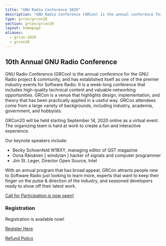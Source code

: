 ```yaml
---
title: "GNU Radio Conference 2020"
description: "GNU Radio Conference (GRCon) is the annual conference for the GNU Radio project & community, and has established itself as one of the premier industry events for Software Radio."
type: grcon/grcon20
section: grcon/grcon20
layout: homepage
aliases:
  - grcon-2020
  - grcon20
---
```


## 10th Annual GNU Radio Conference

GNU Radio Conference (GRCon) is the annual conference for the GNU Radio project & community, and has
established itself as one of the premier industry events for Software Radio. It
is a week-long conference that includes high-quality technical content and
valuable networking opportunities. GRCon is a venue that highlights design,
implementation, and theory that has been practically applied in a useful way.
GRCon attendees come from a large variety of backgrounds, including industry,
academia, government, and hobbyists.

GRCon20 will be held starting September 14, 2020 online as a virtual event. The organizing team is hard at
work to create a fun and interactive experience. 

Our keynote speakers include:
- Becky Schoenfeld W1BXY, managing editor of QST magazine 
- Oona Räisänen [ windytan ] hacker of signals and computer programmer 
- Jim St. Leger, Director Open Source, Intel

With an annual program that has broad appeal, GRCon attracts people new to
Software Radio just looking to learn more, experts that want to keep their finger
on the pulse & direction of the industry, and seasoned developers ready to show
off their latest work.

[Call for Participation is now open!](submit)

### Registration

Registration is available now!

[Register Here](https://tickets.gnuradio.org/grcon20/)

[Refund Policy](refunds)
